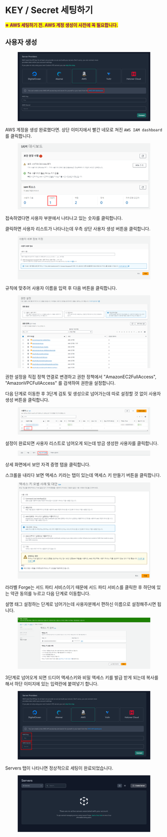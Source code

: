 # KEY / Secret 세팅하기

<mark style="color:purple;">**※ AWS 세팅하기 전. AWS 계정 생성이 사전에 꼭 필요합니다.**</mark>

## 사용자 생성

<figure><img src="../.gitbook/assets/image (4).png" alt=""><figcaption></figcaption></figure>

AWS 계정을 생성 완료했다면. 상단 이미지에서 빨간 네모로 쳐진 `AWS IAM dashboard`를 클릭합니다.

<figure><img src="../.gitbook/assets/image (5).png" alt=""><figcaption></figcaption></figure>

접속하였다면 사용자 부분에서 나타나고 있는 숫자를 클릭합니다.

클릭하면 사용자 리스트가 나타나는데 우측 상단 사용자 생성 버튼을 클릭합니다.

<figure><img src="../.gitbook/assets/image (6).png" alt=""><figcaption></figcaption></figure>

규칙에 맞추어 사용자 이름을 입력 후 다음 버튼을 클릭합니다.

<figure><img src="../.gitbook/assets/image (7).png" alt=""><figcaption></figcaption></figure>

권한 설정을 직접 정책 연결로 변경하고 권한 정책에서 "AmazonEC2FullAccess", "AmazonVPCFullAccess" 를 검색하여 권한을 설정합니다.

다음 단계로 이동한 후 3단계 검토 및 생성으로 넘어가는데 따로 설정할 것 없이 사용자 생성 버튼을 클릭합니다.

<figure><img src="../.gitbook/assets/image (8).png" alt=""><figcaption></figcaption></figure>

설정이 완료되면 사용자 리스트로 넘어오게 되는데 방금 생성한 사용자를 클릭합니다.

<figure><img src="../.gitbook/assets/image (9).png" alt=""><figcaption></figcaption></figure>

상세 화면에서 보안 자격 증명 탭을 클릭합니다.

스크롤을 내리다 보면 액세스 키라는 탭이 있는데 액세스 키 만들기 버튼을 클릭합니다.

<figure><img src="../.gitbook/assets/image (10).png" alt=""><figcaption></figcaption></figure>

라라벨 Forge는 서드 파티 서비스이기 때문에 서드 파티 서비스를 클릭한 후 하단에 있는 약관 동의를 누르고 다음 단계로 이동합니다.

설명 태그 설정하는 단계로 넘어가는데 사용자분께서 편하신 이름으로 설정해주시면 됩니다.

<figure><img src="../.gitbook/assets/image (11).png" alt=""><figcaption></figcaption></figure>

3단계로 넘어오게 되면 드디어 액세스키와 비밀 액세스 키를 발급 받게 되는데 복사를 해서 하단 이미지에 있는 입력란에 붙여넣기 합니다.

<figure><img src="../.gitbook/assets/image (12).png" alt=""><figcaption></figcaption></figure>

Servers 탭이 나타나면 정상적으로 세팅이 완료되었습니다.

<figure><img src="../.gitbook/assets/image (13).png" alt=""><figcaption></figcaption></figure>
